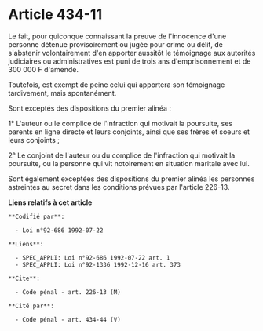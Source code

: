 # Article 434-11

Le fait, pour quiconque connaissant la preuve de l'innocence d'une personne détenue provisoirement ou jugée pour crime ou
délit, de s'abstenir volontairement d'en apporter aussitôt le témoignage aux autorités judiciaires ou administratives est
puni de trois ans d'emprisonnement et de 300 000 F d'amende.

Toutefois, est exempt de peine celui qui apportera son témoignage tardivement, mais spontanément.

Sont exceptés des dispositions du premier alinéa :

1° L'auteur ou le complice de l'infraction qui motivait la poursuite, ses parents en ligne directe et leurs conjoints, ainsi
que ses frères et soeurs et leurs conjoints ;

2° Le conjoint de l'auteur ou du complice de l'infraction qui motivait la poursuite, ou la personne qui vit notoirement en
situation maritale avec lui.

Sont également exceptées des dispositions du premier alinéa les personnes astreintes au secret dans les conditions prévues
par l'article 226-13.

**Liens relatifs à cet article**

	**Codifié par**:

	  - Loi n°92-686 1992-07-22

	**Liens**:

	  - SPEC_APPLI: Loi n°92-686 1992-07-22 art. 1
	  - SPEC_APPLI: Loi n°92-1336 1992-12-16 art. 373

	**Cite**:

	  - Code pénal - art. 226-13 (M)

	**Cité par**:

	  - Code pénal - art. 434-44 (V)
